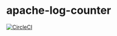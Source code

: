 # apache-log-counter

[![CircleCI](https://circleci.com/gh/youyo/apache-log-counter.svg?style=svg)](https://circleci.com/gh/youyo/apache-log-counter)
